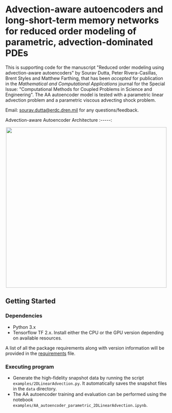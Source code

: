 # Advection-aware autoencoders and long-short-term memory networks for reduced order modeling of parametric, advection-dominated PDEs

This is supporting code for the manuscript "Reduced order modeling using advection-aware autoencoders" by Sourav Dutta, Peter Rivera-Casillas, Brent Styles and Matthew Farthing, that has been *accepted* for publication in the *Mathematical and Computational Applications* journal for the Special Issue: "Computational Methods for Coupled Problems in Science and Engineering". The AA autoencoder model is tested with a parametric linear advection problem and a parametric viscous advecting shock problem. 

Email: sourav.dutta@erdc.dren.mil for any questions/feedback.

Advection-aware Autoencoder Architecture
:-----:
<p align="center">
    <img align = 'center' height="500" src="figures/aa_autoencoder_arch_new.jpg?raw=true">
</p>


## Getting Started


### Dependencies

* Python 3.x
* Tensorflow TF 2.x. Install either the CPU or the GPU version depending on available resources.

A list of all the package requirements along with version information will be provided in the [requirements](requirements.txt) file.

### Executing program

* Generate the high-fidelity snapshot data by running the script `examples/2DLinearAdvection.py`. It automatically saves the snapshot files in the `data` directory.
* The AA autoencoder training and evaluation can be performed using the notebook `examples/AA_autoencoder_parametric_2DLinearAdvection.ipynb`.
